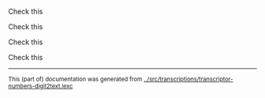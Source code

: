 












Check this


Check this









Check this


Check this


















* * *
<small>This (part of) documentation was generated from [../src/transcriptions/transcriptor-numbers-digit2text.lexc](http://github.com/giellalt/lang-lut/blob/main/../src/transcriptions/transcriptor-numbers-digit2text.lexc)</small>